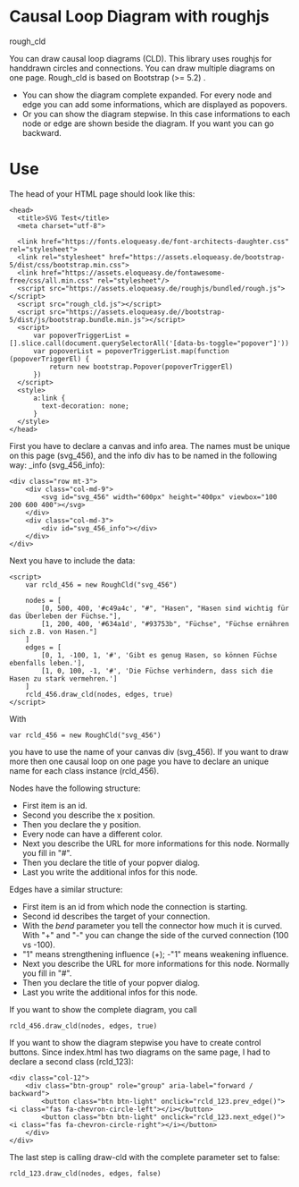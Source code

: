 # Causal Loop Diagram with roughjs

rough_cld

You can draw causal loop diagrams (CLD). This library uses roughjs for handdrawn circles and connections. You can draw multiple
diagrams on one page. Rough_cld is based on Bootstrap (>= 5.2) .

* You can show the diagram complete expanded. For every node and edge you can add some informations, which are displayed as popovers.
* Or you can show the diagram stepwise. In this case informations to each node or edge are shown beside the diagram. If you want you can go backward.

# Use

The head of your HTML page should look like this:

    <head>
      <title>SVG Test</title>
      <meta charset="utf-8">

      <link href="https://fonts.eloqueasy.de/font-architects-daughter.css" rel="stylesheet">
      <link rel="stylesheet" href="https://assets.eloqueasy.de/bootstrap-5/dist/css/bootstrap.min.css">
      <link href="https://assets.eloqueasy.de/fontawesome-free/css/all.min.css" rel="stylesheet"/>
      <script src="https://assets.eloqueasy.de/roughjs/bundled/rough.js"></script>
      <script src="rough_cld.js"></script>
      <script src="https://assets.eloqueasy.de//bootstrap-5/dist/js/bootstrap.bundle.min.js"></script>
      <script>
          var popoverTriggerList = [].slice.call(document.querySelectorAll('[data-bs-toggle="popover"]'))
          var popoverList = popoverTriggerList.map(function (popoverTriggerEl) {
              return new bootstrap.Popover(popoverTriggerEl)
          })
      </script>
      <style>
          a:link {
            text-decoration: none;
          }
      </style>
    </head>

First you have to declare a canvas and info area. The names must be unique on this page (svg_456), and the info div has to be named in the following way: <name of the svg canvas>_info (svg_456_info):

    <div class="row mt-3">
        <div class="col-md-9">
            <svg id="svg_456" width="600px" height="400px" viewbox="100 200 600 400"></svg>
        </div>
        <div class="col-md-3">
            <div id="svg_456_info"></div>
        </div>
    </div>

Next you have to include the data:

    <script>
        var rcld_456 = new RoughCld("svg_456")

        nodes = [
            [0, 500, 400, '#c49a4c', "#", "Hasen", "Hasen sind wichtig für das Überleben der Füchse."],
            [1, 200, 400, '#634a1d', "#93753b", "Füchse", "Füchse ernähren sich z.B. von Hasen."]
        ]
        edges = [
            [0, 1, -100, 1, '#', 'Gibt es genug Hasen, so können Füchse ebenfalls leben.'],
            [1, 0, 100, -1, '#', 'Die Füchse verhindern, dass sich die Hasen zu stark vermehren.']
        ]
        rcld_456.draw_cld(nodes, edges, true)
    </script>

With
  
    var rcld_456 = new RoughCld("svg_456")

you have to use the name of your canvas div (svg_456). If you want to draw more then one causal loop on one page you have to declare an unique name for each class instance (rcld_456).
  
Nodes have the following structure:
  
  - First item is an id.
  - Second you describe the x position.
  - Then you declare the y position.
  - Every node can have a different color.
  - Next you describe the URL for more informations for this node. Normally you fill in "#".
  - Then you declare the title of your popver dialog.
  - Last you write the additional infos for this node.
  
Edges have a similar structure:
  
  - First item is an id from which node the connection is starting.
  - Second id describes the target of your connection.
  - With the *bend* parameter you tell the connector how much it is curved. With "+" and "-" you can change the side of the curved connection (100 vs -100).
  - "1" means strengthening influence (+); -"1" means weakening influence.
  - Next you describe the URL for more informations for this node. Normally you fill in "#".
  - Then you declare the title of your popver dialog.
  - Last you write the additional infos for this node.

If you want to show the complete diagram, you call
  
    rcld_456.draw_cld(nodes, edges, true)

If you want to show the diagram stepwise you have to create control buttons. Since index.html has two diagrams on the same page, I had to declare a second class (rcld_123):
  
    <div class="col-12">
        <div class="btn-group" role="group" aria-label="forward / backward">
            <button class="btn btn-light" onclick="rcld_123.prev_edge()"><i class="fas fa-chevron-circle-left"></i></button>
            <button class="btn btn-light" onclick="rcld_123.next_edge()"><i class="fas fa-chevron-circle-right"></i></button>
        </div>
    </div>  
  
The last step is calling draw-cld with the complete parameter set to false:
  
    rcld_123.draw_cld(nodes, edges, false)
  
